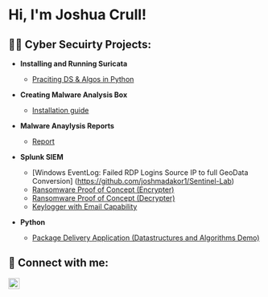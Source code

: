 <h1>Hi, I'm Joshua Crull! <br/><Cyber Security Analyst</a> </h1>

<h2>👨‍💻 Cyber Secuirty Projects:</h2>

- <b>Installing and Running Suricata </b>
  - [Praciting DS & Algos in Python](https://github.com/joshmadakor1/Algorithms-Practice)
- <b>Creating Malware Analysis Box</b>
  - [Installation guide](https://github.com/joshuacrull/MalwareAnalysisLab)
- <b>Malware Anaylysis Reports</b>
  - [Report](https://github.com/joshuacrull/Malware-Analysis-Reports)

- <b>Splunk SIEM</b>
  - [Windows EventLog: Failed RDP Logins Source IP to full GeoData Conversion] (https://github.com/joshmadakor1/Sentinel-Lab)
  - [Ransomware Proof of Concept (Encrypter)](https://github.com/joshmadakor1/EncrypterPOC)
  - [Ransomware Proof of Concept (Decrypter)](https://github.com/joshmadakor1/DecrypterPOC)
  - [Keylogger with Email Capability](https://github.com/joshmadakor1/Key-Logger-With-Email)
- <b>Python</b>
  - [Package Delivery Application (Datastructures and Algorithms Demo)](https://github.com/joshmadakor1/Package-Delivery-Pathfinding-Algorithm)


<h2> 🤳 Connect with me:</h2>

[<img align="left" alt="JoshMadakor | LinkedIn" width="22px" src="https://cdn.jsdelivr.net/npm/simple-icons@v3/icons/linkedin.svg" />][linkedin]


[linkedin]: https://linkedin.com/in/josh


